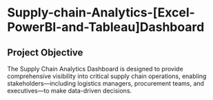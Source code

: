 # Supply-chain-Analytics-[Excel-PowerBI-and-Tableau]Dashboard
## Project Objective
The Supply Chain Analytics Dashboard is designed to provide comprehensive visibility into critical supply chain operations, enabling stakeholders—including logistics managers, procurement teams, and executives—to make data-driven decisions.



